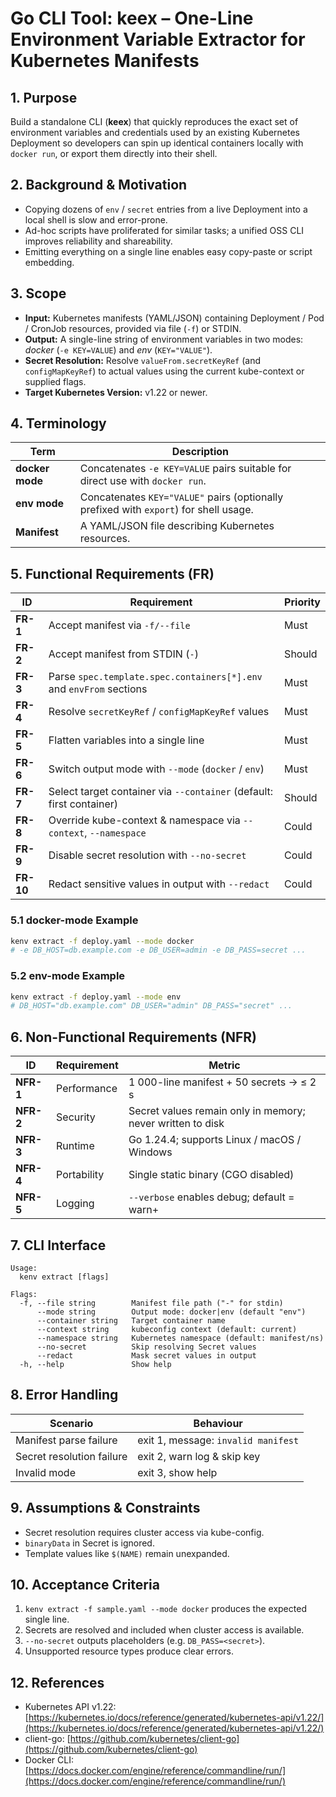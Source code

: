 # Go CLI Tool: keex – One-Line Environment Variable Extractor for Kubernetes Manifests

## 1. Purpose

Build a standalone CLI (**keex**) that quickly reproduces the exact set of environment variables and credentials used by an existing Kubernetes Deployment so developers can spin up identical containers locally with `docker run`, or export them directly into their shell.

## 2. Background & Motivation

* Copying dozens of `env` / `secret` entries from a live Deployment into a local shell is slow and error-prone.
* Ad-hoc scripts have proliferated for similar tasks; a unified OSS CLI improves reliability and shareability.
* Emitting everything on a single line enables easy copy-paste or script embedding.

## 3. Scope

* **Input:** Kubernetes manifests (YAML/JSON) containing Deployment / Pod / CronJob resources, provided via file (`-f`) or STDIN.
* **Output:** A single-line string of environment variables in two modes: *docker* (`-e KEY=VALUE`) and *env* (`KEY="VALUE"`).
* **Secret Resolution:** Resolve `valueFrom.secretKeyRef` (and `configMapKeyRef`) to actual values using the current kube-context or supplied flags.
* **Target Kubernetes Version:** v1.22 or newer.

## 4. Terminology

| Term            | Description                                                                           |
| --------------- | ------------------------------------------------------------------------------------- |
| **docker mode** | Concatenates `-e KEY=VALUE` pairs suitable for direct use with `docker run`.          |
| **env mode**    | Concatenates `KEY="VALUE"` pairs (optionally prefixed with `export`) for shell usage. |
| **Manifest**    | A YAML/JSON file describing Kubernetes resources.                                     |

## 5. Functional Requirements (FR)

| ID        | Requirement                                                          | Priority |
| --------- | -------------------------------------------------------------------- | -------- |
| **FR-1**  | Accept manifest via `-f/--file`                                      | Must     |
| **FR-2**  | Accept manifest from STDIN (`-`)                                     | Should   |
| **FR-3**  | Parse `spec.template.spec.containers[*].env` and `envFrom` sections  | Must     |
| **FR-4**  | Resolve `secretKeyRef` / `configMapKeyRef` values                    | Must     |
| **FR-5**  | Flatten variables into a single line                                 | Must     |
| **FR-6**  | Switch output mode with `--mode` (`docker` / `env`)                  | Must     |
| **FR-7**  | Select target container via `--container` (default: first container) | Should   |
| **FR-8**  | Override kube-context & namespace via `--context`, `--namespace`     | Could    |
| **FR-9**  | Disable secret resolution with `--no-secret`                         | Could    |
| **FR-10** | Redact sensitive values in output with `--redact`                    | Could    |

### 5.1 docker-mode Example

```bash
kenv extract -f deploy.yaml --mode docker
# -e DB_HOST=db.example.com -e DB_USER=admin -e DB_PASS=secret ...
```

### 5.2 env-mode Example

```bash
kenv extract -f deploy.yaml --mode env
# DB_HOST="db.example.com" DB_USER="admin" DB_PASS="secret" ...
```

## 6. Non-Functional Requirements (NFR)

| ID        | Requirement | Metric                                                     |
| --------- | ----------- | ---------------------------------------------------------- |
| **NFR-1** | Performance | 1 000-line manifest + 50 secrets → ≤ 2 s                   |
| **NFR-2** | Security    | Secret values remain only in memory; never written to disk |
| **NFR-3** | Runtime     | Go 1.24.4; supports Linux / macOS / Windows                |
| **NFR-4** | Portability | Single static binary (CGO disabled)                        |
| **NFR-5** | Logging     | `--verbose` enables debug; default = warn+                 |

## 7. CLI Interface

```text
Usage:
  kenv extract [flags]

Flags:
  -f, --file string        Manifest file path ("-" for stdin)
      --mode string        Output mode: docker|env (default "env")
      --container string   Target container name
      --context string     kubeconfig context (default: current)
      --namespace string   Kubernetes namespace (default: manifest/ns)
      --no-secret          Skip resolving Secret values
      --redact             Mask secret values in output
  -h, --help               Show help
```

## 8. Error Handling

| Scenario                  | Behaviour                           |
| ------------------------- | ----------------------------------- |
| Manifest parse failure    | exit 1, message: `invalid manifest` |
| Secret resolution failure | exit 2, warn log & skip key         |
| Invalid mode              | exit 3, show help                   |

## 9. Assumptions & Constraints

* Secret resolution requires cluster access via kube-config.
* `binaryData` in Secret is ignored.
* Template values like `$(NAME)` remain unexpanded.

## 10. Acceptance Criteria

1. `kenv extract -f sample.yaml --mode docker` produces the expected single line.
2. Secrets are resolved and included when cluster access is available.
3. `--no-secret` outputs placeholders (e.g. `DB_PASS=<secret>`).
4. Unsupported resource types produce clear errors.

## 12. References

* Kubernetes API v1.22: [https://kubernetes.io/docs/reference/generated/kubernetes-api/v1.22/](https://kubernetes.io/docs/reference/generated/kubernetes-api/v1.22/)
* client-go: [https://github.com/kubernetes/client-go](https://github.com/kubernetes/client-go)
* Docker CLI: [https://docs.docker.com/engine/reference/commandline/run/](https://docs.docker.com/engine/reference/commandline/run/)

